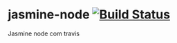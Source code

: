 # jasmine-node [![Build Status](https://travis-ci.org/higorlaf12/jasmine-node.svg?branch=master)](https://travis-ci.org/higorlaf12/jasmine-node)
Jasmine node com travis


